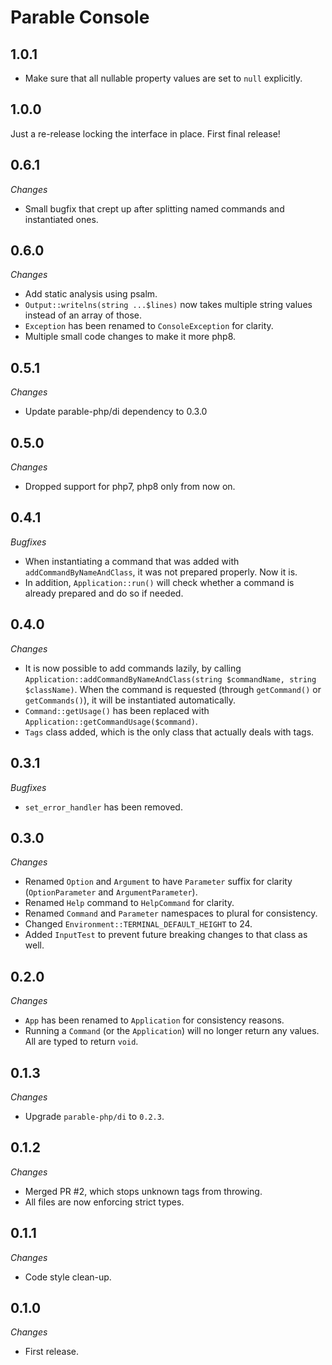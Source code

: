 # Parable Console

## 1.0.1

- Make sure that all nullable property values are set to `null` explicitly.

## 1.0.0

Just a re-release locking the interface in place. First final release!

## 0.6.1

_Changes_
- Small bugfix that crept up after splitting named commands and instantiated ones.

## 0.6.0

_Changes_
- Add static analysis using psalm.
- `Output::writelns(string ...$lines)` now takes multiple string values instead of an array of those.
- `Exception` has been renamed to `ConsoleException` for clarity.
- Multiple small code changes to make it more php8.

## 0.5.1

_Changes_
- Update parable-php/di dependency to 0.3.0

## 0.5.0

_Changes_
- Dropped support for php7, php8 only from now on.

## 0.4.1

_Bugfixes_

- When instantiating a command that was added with `addCommandByNameAndClass`, it was not prepared properly. Now it is.
- In addition, `Application::run()` will check whether a command is already prepared and do so if needed.

## 0.4.0

_Changes_

- It is now possible to add commands lazily, by calling `Application::addCommandByNameAndClass(string $commandName, string $className)`. When the command is requested (through `getCommand()` or `getCommands()`), it will be instantiated automatically.
- `Command::getUsage()` has been replaced with `Application::getCommandUsage($command)`.
- `Tags` class added, which is the only class that actually deals with tags.

## 0.3.1

_Bugfixes_

- `set_error_handler` has been removed.

## 0.3.0

_Changes_

- Renamed `Option` and `Argument` to have `Parameter` suffix for clarity (`OptionParameter` and `ArgumentParameter`).
- Renamed `Help` command to `HelpCommand` for clarity.
- Renamed `Command` and `Parameter` namespaces to plural for consistency.
- Changed `Environment::TERMINAL_DEFAULT_HEIGHT` to 24.
- Added `InputTest` to prevent future breaking changes to that class as well.

## 0.2.0

_Changes_

- `App` has been renamed to `Application` for consistency reasons.
- Running a `Command` (or the `Application`) will no longer return any values. All are typed to return `void`.

## 0.1.3

_Changes_

- Upgrade `parable-php/di` to `0.2.3`.

## 0.1.2

_Changes_

- Merged PR #2, which stops unknown tags from throwing.
- All files are now enforcing strict types.

## 0.1.1

_Changes_

- Code style clean-up.

## 0.1.0

_Changes_
- First release.
